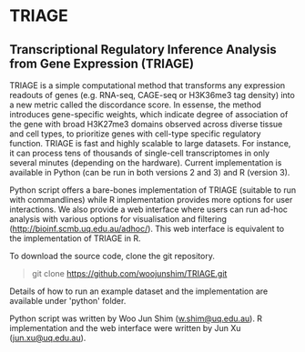 # TRIAGE
## Transcriptional Regulatory Inference Analysis from Gene Expression (TRIAGE)

TRIAGE is a simple computational method that transforms any expression readouts of genes (e.g. RNA-seq, CAGE-seq or H3K36me3 tag density) into a new metric called the discordance score. In essense, the method introduces gene-specific weights, which indicate degree of association of the gene with broad H3K27me3 domains observed across diverse tissue and cell types, to prioritize genes with cell-type specific regulatory function. TRIAGE is fast and highly scalable to large datasets. For instance, it can process tens of thousands of single-cell transcriptomes in only several minutes (depending on the hardware). Current implementation is available in Python (can be run in both versions 2 and 3) and R (version 3). 

Python script offers a bare-bones implementation of TRIAGE (suitable to run with commandlines) while R implementation provides more options for user interactions. We also provide a web interface where users can run ad-hoc analysis with various options for visualisation and filtering (http://bioinf.scmb.uq.edu.au/adhoc/). This web interface is equivalent to the implementation of TRIAGE in R.  

To download the source code, clone the git repository. 

> git clone https://github.com/woojunshim/TRIAGE.git 

Details of how to run an example dataset and the implementation are available under 'python' folder. 

Python script was written by Woo Jun Shim (w.shim@uq.edu.au). 
R implementation and the web interface were written by Jun Xu (jun.xu@uq.edu.au).
